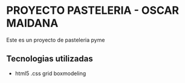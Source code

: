 <h1> PROYECTO PASTELERIA - OSCAR MAIDANA </H1>
<p> Este es un proyecto de pasteleria pyme </p>
<h2> Tecnologias utilizadas</h2>
<ul>
    <li>
    html5
    .css
    grid
    boxmodeling
    </li>
</ul>
